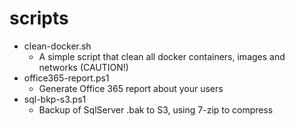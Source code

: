 # scripts

- clean-docker.sh
  - A simple script that clean all docker containers, images and networks (CAUTION!)
- office365-report.ps1
  - Generate Office 365 report about your users
- sql-bkp-s3.ps1
  - Backup of SqlServer .bak to S3, using 7-zip to compress
